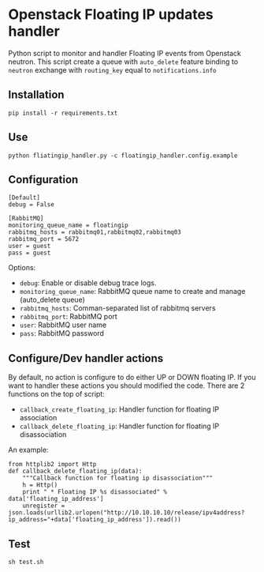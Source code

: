 # Openstack Floating IP updates handler

Python script to monitor and handler Floating IP events from Openstack neutron. This script create a queue with `auto_delete` feature binding to `neutron` exchange with `routing_key` equal to `notifications.info`

## Installation
```
pip install -r requirements.txt
```

## Use
```
python fliatingip_handler.py -c floatingip_handler.config.example
```

## Configuration
```
[Default]
debug = False

[RabbitMQ]
monitoring_queue_name = floatingip
rabbitmq_hosts = rabbitmq01,rabbitmq02,rabbitmq03
rabbitmq_port = 5672
user = guest
pass = guest
```
Options:
- `debug`: Enable or disable debug trace logs.
- `monitoring_queue_name`: RabbitMQ queue name to create and manage (auto_delete queue)
- `rabbitmq_hosts`: Comman-separated list of rabbitmq servers
- `rabbitmq_port`: RabbitMQ port
- `user`: RabbitMQ user name
- `pass`: RabbitMQ password

## Configure/Dev handler actions
By default, no action is configure to do either UP or DOWN floating IP. If you want to handler these actions you should modified the code. There are 2 functions on the top of script:

- `callback_create_floating_ip`: Handler function for floating IP association
- `callback_delete_floating_ip`: Handler function for floating IP disassociation

An example:

```
from httplib2 import Http
def callback_delete_floating_ip(data):
    """Callback function for floating ip disassociation"""
    h = Http()
    print " * Floating IP %s disassociated" % data['floating_ip_address']
    unregister = json.loads(urllib2.urlopen("http://10.10.10.10/release/ipv4address?ip_address="+data['floating_ip_address']).read())

```

## Test
```
sh test.sh
```
